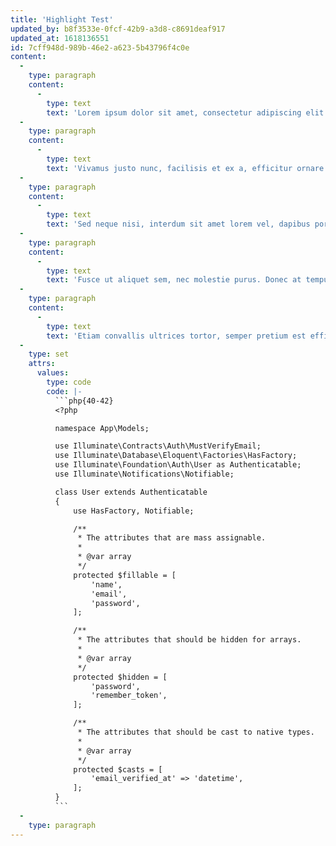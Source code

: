 ```yaml
---
title: 'Highlight Test'
updated_by: b8f3533e-0fcf-42b9-a3d8-c8691deaf917
updated_at: 1618136551
id: 7cff948d-989b-46e2-a623-5b43796f4c0e
content:
  -
    type: paragraph
    content:
      -
        type: text
        text: 'Lorem ipsum dolor sit amet, consectetur adipiscing elit. Donec sagittis iaculis erat ac auctor. Ut dictum ultrices metus vestibulum tincidunt. Morbi aliquet erat ac rhoncus facilisis. Praesent cursus libero rutrum dapibus feugiat. Phasellus lobortis vehicula sollicitudin. Proin faucibus ornare tellus id sodales. Aenean eget scelerisque enim, eu aliquet nisl. Suspendisse nec lacus quis nunc euismod cursus quis vel enim. Integer et tellus quis ligula iaculis efficitur. Class aptent taciti sociosqu ad litora torquent per conubia nostra, per inceptos himenaeos. Orci varius natoque penatibus et magnis dis parturient montes, nascetur ridiculus mus. Morbi porta odio ipsum, quis tempus ipsum lacinia non. Nunc id mollis sem. Aenean sit amet bibendum sem.'
  -
    type: paragraph
    content:
      -
        type: text
        text: 'Vivamus justo nunc, facilisis et ex a, efficitur ornare turpis. Sed blandit neque scelerisque lacus molestie, sit amet gravida est molestie. Nullam sem felis, suscipit ut maximus id, suscipit at eros. Aliquam fermentum est sem. Interdum et malesuada fames ac ante ipsum primis in faucibus. Maecenas laoreet metus urna, vitae faucibus arcu euismod tempus. Etiam consequat tincidunt nunc, id auctor nisl tincidunt et. Fusce est arcu, auctor tempor lacus eget, ullamcorper commodo eros. Vestibulum varius pulvinar odio, vitae malesuada lectus faucibus quis. Interdum et malesuada fames ac ante ipsum primis in faucibus.'
  -
    type: paragraph
    content:
      -
        type: text
        text: 'Sed neque nisi, interdum sit amet lorem vel, dapibus porta tellus. Quisque sed quam sed neque posuere faucibus. Donec dapibus interdum pretium. Fusce interdum id nunc at blandit. Suspendisse quis mauris finibus, imperdiet mi non, ultrices purus. Donec porttitor lacus in aliquam facilisis. Vestibulum a viverra sem. Curabitur vel ultrices sem. Suspendisse molestie mi et erat molestie convallis. Donec nisl mi, bibendum eu mollis ac, rhoncus non nunc. Nam eget sapien nec metus luctus rutrum. Nam ac maximus neque. Nulla felis arcu, viverra sit amet vestibulum et, condimentum at lacus. Integer vitae fermentum massa. Praesent ut nulla vestibulum, tempus tellus eu, convallis ligula.'
  -
    type: paragraph
    content:
      -
        type: text
        text: 'Fusce ut aliquet sem, nec molestie purus. Donec at tempus erat, ac varius enim. Sed sit amet lectus ornare, vulputate ligula vitae, rhoncus nunc. Pellentesque placerat lacus efficitur tristique mattis. Fusce vulputate elementum fringilla. Ut porta consectetur risus, eget euismod est porta nec. Morbi eros dolor, vehicula sit amet fermentum vitae, laoreet sit amet urna. Pellentesque habitant morbi tristique senectus et netus et malesuada fames ac turpis egestas. Donec congue convallis elit, a volutpat urna tincidunt sed. Pellentesque mollis purus vitae lorem pulvinar efficitur. Integer laoreet nulla sit amet ligula pulvinar, eget placerat sem rutrum. Aenean ut tempor ligula. Aenean justo arcu, pulvinar sit amet vehicula sed, finibus sit amet sem. Nunc vel posuere felis. Fusce pretium, lacus at ornare cursus, turpis odio fermentum ipsum, non porta felis tortor non lectus.'
  -
    type: paragraph
    content:
      -
        type: text
        text: 'Etiam convallis ultrices tortor, semper pretium est efficitur et. Maecenas elementum lorem vel lacus blandit, vel sodales orci posuere. Integer ut ipsum aliquet justo pharetra laoreet sed nec ex. Quisque sodales, magna ut porttitor lacinia, orci velit tincidunt ex, vitae ornare metus tellus at sapien. Curabitur laoreet nulla eu semper fringilla. Nulla vitae ultricies nisi, non posuere ligula. Orci varius natoque penatibus et magnis dis parturient montes, nascetur ridiculus mus.'
  -
    type: set
    attrs:
      values:
        type: code
        code: |-
          ```php{40-42}
          <?php

          namespace App\Models;

          use Illuminate\Contracts\Auth\MustVerifyEmail;
          use Illuminate\Database\Eloquent\Factories\HasFactory;
          use Illuminate\Foundation\Auth\User as Authenticatable;
          use Illuminate\Notifications\Notifiable;

          class User extends Authenticatable
          {
              use HasFactory, Notifiable;

              /**
               * The attributes that are mass assignable.
               *
               * @var array
               */
              protected $fillable = [
                  'name',
                  'email',
                  'password',
              ];

              /**
               * The attributes that should be hidden for arrays.
               *
               * @var array
               */
              protected $hidden = [
                  'password',
                  'remember_token',
              ];

              /**
               * The attributes that should be cast to native types.
               *
               * @var array
               */
              protected $casts = [
                  'email_verified_at' => 'datetime',
              ];
          }
          ```
  -
    type: paragraph
---
```

